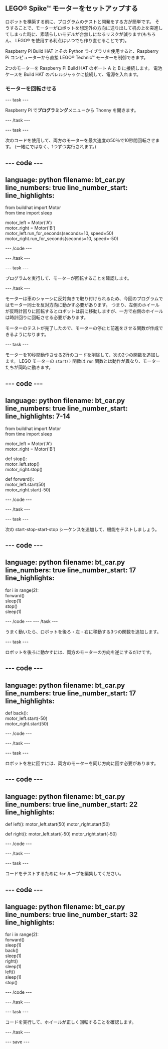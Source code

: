 ## LEGO® Spike™ モーターをセットアップする

ロボットを構築する前に、プログラムのテストと開発をする方が簡単です。 そうすることで、モーターがロボットを想定外の方向に送り出して机の上を突進してしまった時に、素晴らしいモデルが台無しになるリスクが減ります(もちろん、 LEGO® を使用する利点はいつでも作り直せることです)。

Raspberry Pi Build HAT とその Python ライブラリを使用すると、Raspberry Pi コンピューターから直接 LEGO® Technic™ モーターを制御できます。

2つのモーターを Raspberry Pi Build HAT のポート A と B に接続します。 電池ケースを Build HAT のバレルジャックに接続して、電源を入れます。

### モーターを回転させる

--- task ---

Raspberry Pi で**プログラミング**メニューから Thonny を開きます。

--- /task ---

--- task ---

次のコードを使用して、両方のモーターを最大速度の50％で10秒間回転させます。 (一緒にではなく、1つずつ実行されます。)

--- code ---
---
language: python
filename: bt_car.py
line_numbers: true
line_number_start: 
line_highlights: 
---

from buildhat import Motor   
from time import sleep   

motor_left = Motor('A')   
motor_right = Motor('B')   
motor_left.run_for_seconds(seconds=10, speed=50)   
motor_right.run_for_seconds(seconds=10, speed=-50)    

--- /code ---

--- /task ---

--- task ---

プログラムを実行して、モーターが回転することを確認します。

--- /task ---

モーターは車のシャーシに反対向きで取り付けられるため、今回のプログラムではモーター同士を反対方向に動かす必要があります。 つまり、左側のホイールが反時計回りに回転するとロボットは前に移動しますが、一方で右側のホイールは時計回りに回転させる必要があります。

モーターのテストが完了したので、モーターの停止と前進をさせる関数が作成できるようになります。

--- task ---

モーターを10秒間動作させる2行のコードを削除して、次の2つの関数を追加します。 LEGO モーターの `start()` 関数は `run` 関数とは動作が異なり、モーターたちが同時に動きます。

--- code ---
---
language: python
filename: bt_car.py
line_numbers: true
line_number_start: 
line_highlights: 7-14
---

from buildhat import Motor   
from time import sleep    

motor_left = Motor('A')    
motor_right = Motor('B')    

def stop():    
  motor_left.stop()    
  motor_right.stop()    


def forward():     
  motor_left.start(50)     
  motor_right.start(-50)     


--- /code ---

--- /task ---

--- task ---

次の start-stop-start-stop シーケンスを追加して、機能をテストしましょう。

--- code ---
---
language: python
filename: bt_car.py
line_numbers: true
line_number_start: 17
line_highlights: 
---

for i in range(2):    
  forward()    
  sleep(1)    
  stop()    
  sleep(1)  

--- /code --- 
--- /task ---


うまく動いたら、ロボットを後ろ・左・右に移動する3つの関数を追加します。

--- task ---

ロボットを後ろに動かすには、両方のモーターの方向を逆にするだけです。

--- code ---
---
language: python
filename: bt_car.py
line_numbers: true
line_number_start: 17
line_highlights: 
---

def back():    
  motor_left.start(-50)     
  motor_right.start(50)      


--- /code ---

--- /task ---

--- task ---

ロボットを左に回すには、両方のモーターを同じ方向に回す必要があります。

--- code ---
---
language: python
filename: bt_car.py
line_numbers: true
line_number_start: 22
line_highlights: 
---

def left():
  motor_left.start(50)
  motor_right.start(50)


def right():
  motor_left.start(-50)
  motor_right.start(-50)


--- /code ---

--- /task ---

--- task ---

コードをテストするために `for` ループを編集してください。

--- code ---
---
language: python
filename: bt_car.py
line_numbers: true
line_number_start: 32
line_highlights: 
---

for i in range(2):    
  forward()     
  sleep(1)     
  back()     
  sleep(1)     
  right()     
  sleep(1)     
  left()      
  sleep(1)      
  stop()    
    
--- /code ---

--- /task ---

--- task ---

コードを実行して、ホイールが正しく回転することを確認します。

--- /task ---

--- save ---
